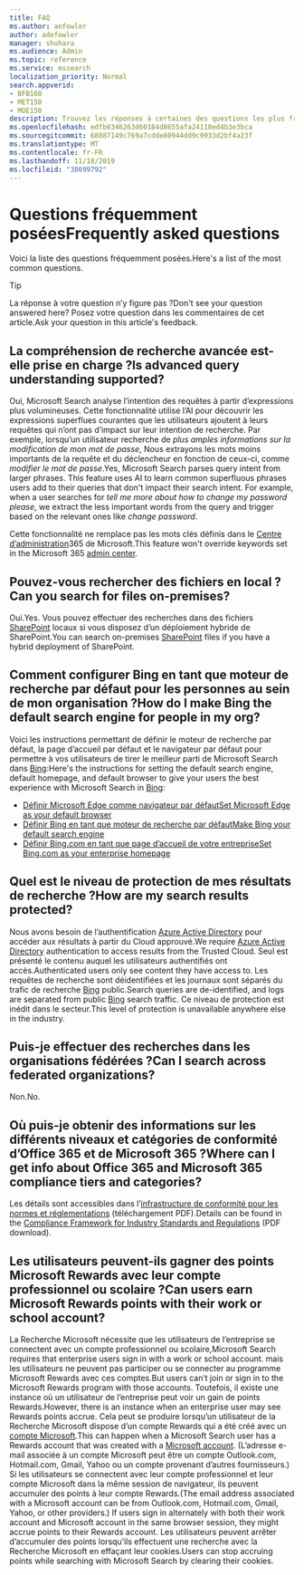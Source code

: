 ```yaml
---
title: FAQ
ms.author: anfowler
author: adefowler
manager: shohara
ms.audience: Admin
ms.topic: reference
ms.service: mssearch
localization_priority: Normal
search.appverid:
- BFB160
- MET150
- MOE150
description: Trouvez les réponses à certaines des questions les plus fréquentes concernant Microsoft Search (recherche Microsoft)
ms.openlocfilehash: edfb8346263d60184d8655afa24118ed4b3e3bca
ms.sourcegitcommit: 68087149c769a7cdde80944dd9c9933d2bf4a23f
ms.translationtype: MT
ms.contentlocale: fr-FR
ms.lasthandoff: 11/18/2019
ms.locfileid: "38699792"
---
```

# <a name="frequently-asked-questions"></a><span data-ttu-id="6e13b-103">Questions fréquemment posées</span><span class="sxs-lookup"><span data-stu-id="6e13b-103">Frequently asked questions</span></span>

<span data-ttu-id="6e13b-104">Voici la liste des questions fréquemment posées.</span><span class="sxs-lookup"><span data-stu-id="6e13b-104">Here's a list of the most common questions.</span></span>

> [!TIP]
> <span data-ttu-id="6e13b-105">La réponse à votre question n’y figure pas ?</span><span class="sxs-lookup"><span data-stu-id="6e13b-105">Don't see your question answered here?</span></span> <span data-ttu-id="6e13b-106">Posez votre question dans les commentaires de cet article.</span><span class="sxs-lookup"><span data-stu-id="6e13b-106">Ask your question in this article's feedback.</span></span>

## <a name="is-advanced-query-understanding-supported"></a><span data-ttu-id="6e13b-107">La compréhension de recherche avancée est-elle prise en charge ?</span><span class="sxs-lookup"><span data-stu-id="6e13b-107">Is advanced query understanding supported?</span></span>

<span data-ttu-id="6e13b-p102">Oui, Microsoft Search analyse l’intention des requêtes à partir d’expressions plus volumineuses. Cette fonctionnalité utilise l’AI pour découvrir les expressions superflues courantes que les utilisateurs ajoutent à leurs requêtes qui n’ont pas d’impact sur leur intention de recherche. Par exemple, lorsqu’un utilisateur recherche de *plus amples informations sur la modification de mon mot de passe*, Nous extrayons les mots moins importants de la requête et du déclencheur en fonction de ceux-ci, comme *modifier le mot de passe*.</span><span class="sxs-lookup"><span data-stu-id="6e13b-p102">Yes, Microsoft Search parses query intent from larger phrases. This feature uses AI to learn common superfluous phrases users add to their queries that don't impact their search intent. For example, when a user searches for *tell me more about how to change my password please*, we extract the less important words from the query and trigger based on the relevant ones like *change password*.</span></span>
  
<span data-ttu-id="6e13b-111">Cette fonctionnalité ne remplace pas les mots clés définis dans le [Centre d’administration](https://admin.microsoft.com)365 de Microsoft.</span><span class="sxs-lookup"><span data-stu-id="6e13b-111">This feature won't override keywords set in the Microsoft 365 [admin center](https://admin.microsoft.com).</span></span>
  
## <a name="can-you-search-for-files-on-premises"></a><span data-ttu-id="6e13b-112">Pouvez-vous rechercher des fichiers en local ?</span><span class="sxs-lookup"><span data-stu-id="6e13b-112">Can you search for files on-premises?</span></span>

<span data-ttu-id="6e13b-113">Oui.</span><span class="sxs-lookup"><span data-stu-id="6e13b-113">Yes.</span></span> <span data-ttu-id="6e13b-114">Vous pouvez effectuer des recherches dans des fichiers [SharePoint](http://sharepoint.com/) locaux si vous disposez d’un déploiement hybride de SharePoint.</span><span class="sxs-lookup"><span data-stu-id="6e13b-114">You can search on-premises [SharePoint](http://sharepoint.com/) files if you have a hybrid deployment of SharePoint.</span></span>
  
## <a name="how-do-i-make-bing-the-default-search-engine-for-people-in-my-org"></a><span data-ttu-id="6e13b-115">Comment configurer Bing en tant que moteur de recherche par défaut pour les personnes au sein de mon organisation ?</span><span class="sxs-lookup"><span data-stu-id="6e13b-115">How do I make Bing the default search engine for people in my org?</span></span>

<span data-ttu-id="6e13b-116">Voici les instructions permettant de définir le moteur de recherche par défaut, la page d’accueil par défaut et le navigateur par défaut pour permettre à vos utilisateurs de tirer le meilleur parti de Microsoft Search dans [Bing](https://Bing.com):</span><span class="sxs-lookup"><span data-stu-id="6e13b-116">Here's the instructions for setting the default search engine, default homepage, and default browser to give your users the best experience with Microsoft Search in [Bing](https://Bing.com):</span></span>

- [<span data-ttu-id="6e13b-117">Définir Microsoft Edge comme navigateur par défaut</span><span class="sxs-lookup"><span data-stu-id="6e13b-117">Set Microsoft Edge as your default browser</span></span>](set-default-browser.md)
- [<span data-ttu-id="6e13b-118">Définir Bing en tant que moteur de recherche par défaut</span><span class="sxs-lookup"><span data-stu-id="6e13b-118">Make Bing your default search engine</span></span>](set-default-search-engine.md)
- [<span data-ttu-id="6e13b-119">Définir Bing.com en tant que page d’accueil de votre entreprise</span><span class="sxs-lookup"><span data-stu-id="6e13b-119">Set Bing.com as your enterprise homepage</span></span>](set-default-homepage.md)

  
## <a name="how-are-my-search-results-protected"></a><span data-ttu-id="6e13b-120">Quel est le niveau de protection de mes résultats de recherche ?</span><span class="sxs-lookup"><span data-stu-id="6e13b-120">How are my search results protected?</span></span>

<span data-ttu-id="6e13b-121">Nous avons besoin de l’authentification [Azure Active Directory](https://docs.microsoft.com/azure/active-directory/) pour accéder aux résultats à partir du Cloud approuvé.</span><span class="sxs-lookup"><span data-stu-id="6e13b-121">We require [Azure Active Directory](https://docs.microsoft.com/azure/active-directory/) authentication to access results from the Trusted Cloud.</span></span> <span data-ttu-id="6e13b-122">Seul est présenté le contenu auquel les utilisateurs authentifiés ont accès.</span><span class="sxs-lookup"><span data-stu-id="6e13b-122">Authenticated users only see content they have access to.</span></span> <span data-ttu-id="6e13b-123">Les requêtes de recherche sont déidentifiées et les journaux sont séparés du trafic de recherche [Bing](https://Bing.com) public.</span><span class="sxs-lookup"><span data-stu-id="6e13b-123">Search queries are de-identified, and logs are separated from public [Bing](https://Bing.com) search traffic.</span></span> <span data-ttu-id="6e13b-124">Ce niveau de protection est inédit dans le secteur.</span><span class="sxs-lookup"><span data-stu-id="6e13b-124">This level of protection is unavailable anywhere else in the industry.</span></span>

## <a name="can-i-search-across-federated-organizations"></a><span data-ttu-id="6e13b-125">Puis-je effectuer des recherches dans les organisations fédérées ?</span><span class="sxs-lookup"><span data-stu-id="6e13b-125">Can I search across federated organizations?</span></span>

<span data-ttu-id="6e13b-126">Non.</span><span class="sxs-lookup"><span data-stu-id="6e13b-126">No.</span></span>

## <a name="where-can-i-get-info-about-office-365-and-microsoft-365-compliance-tiers-and-categories"></a><span data-ttu-id="6e13b-127">Où puis-je obtenir des informations sur les différents niveaux et catégories de conformité d’Office 365 et de Microsoft 365 ?</span><span class="sxs-lookup"><span data-stu-id="6e13b-127">Where can I get info about Office 365 and Microsoft 365 compliance tiers and categories?</span></span>

<span data-ttu-id="6e13b-128">Les détails sont accessibles dans l’[infrastructure de conformité pour les normes et réglementations](https://download.microsoft.com/download/B/2/7/B27B3EF3-8849-4C18-8BA4-5AD755728620/Compliance%20Framework_customer%20guidance.pdf) (téléchargement PDF).</span><span class="sxs-lookup"><span data-stu-id="6e13b-128">Details can be found in the [Compliance Framework for Industry Standards and Regulations](https://download.microsoft.com/download/B/2/7/B27B3EF3-8849-4C18-8BA4-5AD755728620/Compliance%20Framework_customer%20guidance.pdf) (PDF download).</span></span>

## <a name="can-users-earn-microsoft-rewards-points-with-their-work-or-school-account"></a><span data-ttu-id="6e13b-129">Les utilisateurs peuvent-ils gagner des points Microsoft Rewards avec leur compte professionnel ou scolaire ?</span><span class="sxs-lookup"><span data-stu-id="6e13b-129">Can users earn Microsoft Rewards points with their work or school account?</span></span>

<span data-ttu-id="6e13b-130">La Recherche Microsoft nécessite que les utilisateurs de l’entreprise se connectent avec un compte professionnel ou scolaire,</span><span class="sxs-lookup"><span data-stu-id="6e13b-130">Microsoft Search requires that enterprise users sign in with a work or school account.</span></span> <span data-ttu-id="6e13b-131">mais les utilisateurs ne peuvent pas participer ou se connecter au programme Microsoft Rewards avec ces comptes.</span><span class="sxs-lookup"><span data-stu-id="6e13b-131">But users can’t join or sign in to the Microsoft Rewards program with those accounts.</span></span> <span data-ttu-id="6e13b-132">Toutefois, il existe une instance où un utilisateur de l’entreprise peut voir un gain de points Rewards.</span><span class="sxs-lookup"><span data-stu-id="6e13b-132">However, there is an instance when an enterprise user may see Rewards points accrue.</span></span> <span data-ttu-id="6e13b-133">Cela peut se produire lorsqu’un utilisateur de la Recherche Microsoft dispose d’un compte Rewards qui a été créé avec un <a href="https://www.microsoft.com/welcome?rtc=1">compte Microsoft</a>.</span><span class="sxs-lookup"><span data-stu-id="6e13b-133">This can happen when a Microsoft Search user has a Rewards account that was created with a <a href="https://www.microsoft.com/welcome?rtc=1">Microsoft account</a>.</span></span> <span data-ttu-id="6e13b-134">(L’adresse e-mail associée à un compte Microsoft peut être un compte Outlook.com, Hotmail.com, Gmail, Yahoo ou un compte provenant d’autres fournisseurs.) Si les utilisateurs se connectent avec leur compte professionnel et leur compte Microsoft dans la même session de navigateur, ils peuvent accumuler des points à leur compte Rewards.</span><span class="sxs-lookup"><span data-stu-id="6e13b-134">(The email address associated with a Microsoft account can be from Outlook.com, Hotmail.com, Gmail, Yahoo, or other providers.) If users sign in alternately with both their work account and Microsoft account in the same browser session, they might accrue points to their Rewards account.</span></span> <span data-ttu-id="6e13b-135">Les utilisateurs peuvent arrêter d’accumuler des points lorsqu’ils effectuent une recherche avec la Recherche Microsoft en effaçant leur cookies.</span><span class="sxs-lookup"><span data-stu-id="6e13b-135">Users can stop accruing points while searching with Microsoft Search by clearing their cookies.</span></span> 

